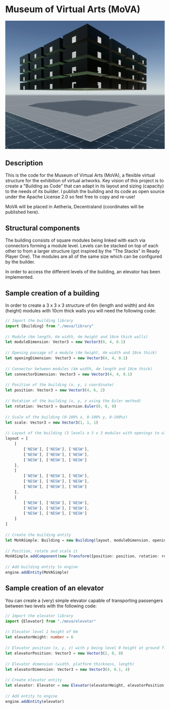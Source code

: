 # Museum of Virtual Arts (MoVA)
![Cryptovrontier's Museum of Virtual Arts (MoVA)](https://github.com/vrontier/assets/blob/master/mova/MoVA_alpha.jpg)

## Description
This is the code for the Museum of Virtual Arts (MoVA), a flexible virtual structure for the exhibition of virtual 
artworks. Key vision of this project is to create a "Building as Code" that can adapt in its layout and sizing (capacity) 
to the needs of its builder. I publish the building and its code as open source under the Apache License 2.0 
so feel free to copy and re-use! 

MoVA will be placed in Aetheria, Decentraland (coordinates will be published here). 

## Structural components
The building consists of square modules being linked with each via connectors forming a module level. Levels can be 
stacked on top of each other to from a larger structure (got inspired by the "The Stacks" in Ready Player One). 
The modules are all of the same size which can be configured by the builder. 

In order to access the different levels of the building, an elevator has been implemented. 

## Sample creation of a building 
In order to create a 3 x 3 x 3 structure of 6m (length and width) and 4m (height) modules with 10cm 
thick walls you will need the following code:

```typescript
// Import the building library
import {Building} from "./mova/library"

// Module (6m length, 6m width, 4m height and 10cm thick walls)
let moduleDimension: Vector3 = new Vector3(6, 4, 0.1)

// Opening passage of a module (4m height, 4m width and 10cm thick)
let openingDimension: Vector3 = new Vector3(4, 4, 0.1)

// Connector between modules (4m width, 4m length and 10cm thick)
let connectorDimension: Vector3 = new Vector3(4, 4, 0.1)

// Position of the building (x, y, z coordinate)
let position: Vector3 = new Vector3(4, 6, 2)

// Rotation of the building (x, y, z using the Euler method)
let rotation: Vector3 = Quaternion.Euler(0, 0, 0)

// Scale of the building (0-100% x, 0-100% y, 0-100%z)
let scale: Vector3 = new Vector3(1, 1, 1)

// Layout of the building (3 levels a 3 x 3 modules with openings to all sides: North, East, South and West)
layout = [
    [
        ['NESW'], ['NESW'], ['NESW'],
        ['NESW'], ['NESW'], ['NESW'],
        ['NESW'], ['NESW'], ['NESW'] 
    ],
    [
        ['NESW'], ['NESW'], ['NESW'],
        ['NESW'], ['NESW'], ['NESW'],
        ['NESW'], ['NESW'], ['NESW'] 
    ],
    [
        ['NESW'], ['NESW'], ['NESW'],
        ['NESW'], ['NESW'], ['NESW'],
        ['NESW'], ['NESW'], ['NESW'] 
    ]
]

// Create the building entity
let MoVASimple: Building = new Building(layout, moduleDimension, openingDimension, connectorDimension)

// Position, rotate and scale it
MoVASimple.addComponent(new Transform({position: position, rotation: rotation, scale: scale}))

// Add building entity to engine
engine.addEntity(MoVASimple)
```

## Sample creation of an elevator
You can create a (very) simple elevator capable of transporting passengers between two levels with the following code:

```typescript
// Import the elevator library
import {Elevator} from "./mova/elevator"

// Elevator level 1 height of 6m 
let elevatorHeight: number = 6

// Elevator position (x, y, z) with y being level 0 height at ground floor (0m)
let elevatorPosition: Vector3 = new Vector3(2, 0, 8)

// Elevator dimension (width, platform thickness, length)
let elevatorDimension: Vector3 = new Vector3(4, 0.1, 4)

// Create elevator entity
let elevator: Elevator = new Elevator(elevatorHeight, elevatorPosition, elevatorDimension)

// Add entity to engine
engine.addEntity(elevator)
```
